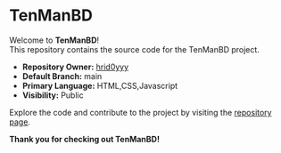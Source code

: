 # TenManBD

Welcome to **TenManBD**!  
This repository contains the source code for the TenManBD project.

- **Repository Owner:** [hrid0yyy](https://github.com/hrid0yyy)
- **Default Branch:** main
- **Primary Language:** HTML,CSS,Javascript
- **Visibility:** Public

Explore the code and contribute to the project by visiting the [repository page](https://github.com/hrid0yyy/tenmanbd).

**Thank you for checking out TenManBD!**
